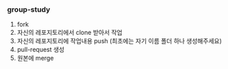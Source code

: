 ### group-study

1. fork
2. 자신의 레포지토리에서 clone 받아서 작업
3. 자신의 레포지토리에 작업내용 push (최초에는 자기 이름 폴더 하나 생성해주세요)
4. pull-request 생성
5. 원본에 merge
